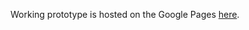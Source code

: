 Working prototype is hosted on the Google Pages [here](http://gadgets.kbac70.googlepages.com/csebuilder.html).